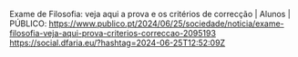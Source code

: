 Exame de Filosofia: veja aqui a prova e os critérios de correcção | Alunos | PÚBLICO: https://www.publico.pt/2024/06/25/sociedade/noticia/exame-filosofia-veja-aqui-prova-criterios-correccao-2095193 https://social.dfaria.eu/?hashtag=2024-06-25T12:52:09Z